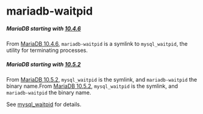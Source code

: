 # mariadb-waitpid

##### MariaDB starting with [10.4.6](/kb/en/mariadb-1046-release-notes/)

From [MariaDB 10.4.6](/kb/en/mariadb-1046-release-notes/), `mariadb-waitpid` is a symlink to `mysql_waitpid`, the utility for terminating processes.

##### MariaDB starting with [10.5.2](/kb/en/mariadb-1052-release-notes/)

From [MariaDB 10.5.2](/kb/en/mariadb-1052-release-notes/), `mysql_waitpid` is the symlink, and `mariadb-waitpid` the binary name.From [MariaDB 10.5.2](/kb/en/mariadb-1052-release-notes/), `mysql_waitpid` is the symlink, and `mariadb-waitpid` the binary name.

See [mysql_waitpid](/clients-utilities/mysql_waitpid/) for details.